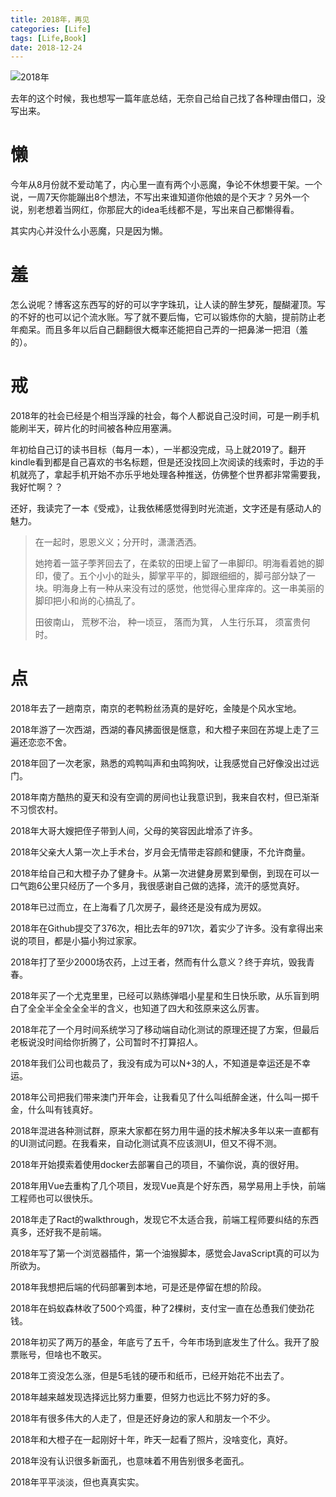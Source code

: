 ```yaml
---
title: 2018年，再见
categories: [Life]
tags: [Life,Book]
date: 2018-12-24
---
```


![2018年](https://tobyqin.github.io/images/2018-bye.jpg)

去年的这个时候，我也想写一篇年底总结，无奈自己给自己找了各种理由借口，没写出来。

<!-- more -->

# 懒

今年从8月份就不爱动笔了，内心里一直有两个小恶魔，争论不休想要干架。一个说，一周7天你能蹦出8个想法，不写出来谁知道你他娘的是个天才？另外一个说，别老想着当网红，你那屁大的idea毛线都不是，写出来自己都懒得看。

其实内心并没什么小恶魔，只是因为懒。

# 羞

怎么说呢？博客这东西写的好的可以字字珠玑，让人读的醉生梦死，醍醐灌顶。写的不好的也可以记个流水账。写了就不要后悔，它可以锻炼你的大脑，提前防止老年痴呆。而且多年以后自己翻翻很大概率还能把自己弄的一把鼻涕一把泪（羞的）。

# 戒

2018年的社会已经是个相当浮躁的社会，每个人都说自己没时间，可是一刷手机能刷半天，碎片化的时间被各种应用塞满。

年初给自己订的读书目标（每月一本），一半都没完成，马上就2019了。翻开kindle看到都是自己喜欢的书名标题，但是还没找回上次阅读的线索时，手边的手机就亮了，拿起手机开始不亦乐乎地处理各种推送，仿佛整个世界都非常需要我，我好忙啊？？

还好，我读完了一本《受戒》，让我依稀感觉得到时光流逝，文字还是有感动人的魅力。

> 在一起时，恩恩义义；分开时，潇潇洒洒。
> 
> 她挎着一篮子荸荠回去了，在柔软的田埂上留了一串脚印。明海看着她的脚印，傻了。五个小小的趾头，脚掌平平的，脚跟细细的，脚弓部分缺了一块。明海身上有一种从来没有过的感觉，他觉得心里痒痒的。这一串美丽的脚印把小和尚的心搞乱了。
>
> 田彼南山， 荒秽不治， 种一顷豆， 落而为箕， 人生行乐耳， 须富贵何时。

# 点

2018年去了一趟南京，南京的老鸭粉丝汤真的是好吃，金陵是个风水宝地。

2018年游了一次西湖，西湖的春风拂面很是惬意，和大橙子来回在苏堤上走了三遍还恋恋不舍。

2018年回了一次老家，熟悉的鸡鸭叫声和虫鸣狗吠，让我感觉自己好像没出过远门。

2018年南方酷热的夏天和没有空调的房间也让我意识到，我来自农村，但已渐渐不习惯农村。

2018年大哥大嫂把侄子带到人间，父母的笑容因此增添了许多。

2018年父亲大人第一次上手术台，岁月会无情带走容颜和健康，不允许商量。

2018年给自己和大橙子办了健身卡。从第一次进健身房累到晕倒，到现在可以一口气跑6公里只经历了一个多月，我很感谢自己做的选择，流汗的感觉真好。

2018年已过而立，在上海看了几次房子，最终还是没有成为房奴。

2018年在Github提交了376次，相比去年的971次，着实少了许多。没有拿得出来说的项目，都是小猫小狗过家家。

2018年打了至少2000场农药，上过王者，然而有什么意义？终于弃坑，毁我青春。

2018年买了一个尤克里里，已经可以熟练弹唱小星星和生日快乐歌，从乐盲到明白了全全半全全全全半的含义，也知道了四大和弦原来这么厉害。

2018年花了一个月时间系统学习了移动端自动化测试的原理还提了方案，但最后老板说没时间给你折腾了，公司暂时不打算招人。

2018年我们公司也裁员了，我没有成为可以N+3的人，不知道是幸运还是不幸运。

2018年公司把我们带来澳门开年会，让我看见了什么叫纸醉金迷，什么叫一掷千金，什么叫有钱真好。

2018年混进各种测试群，原来大家都在努力用牛逼的技术解决多年以来一直都有的UI测试问题。在我看来，自动化测试真不应该测UI，但又不得不测。

2018年开始摸索着使用docker去部署自己的项目，不骗你说，真的很好用。

2018年用Vue去重构了几个项目，发现Vue真是个好东西，易学易用上手快，前端工程师也可以很快乐。

2018年走了Ract的walkthrough，发现它不太适合我，前端工程师要纠结的东西真多，还好我不是前端。

2018年写了第一个浏览器插件，第一个油猴脚本，感觉会JavaScript真的可以为所欲为。

2018年我想把后端的代码部署到本地，可是还是停留在想的阶段。

2018年在蚂蚁森林收了500个鸡蛋，种了2棵树，支付宝一直在怂恿我们使劲花钱。

2018年初买了两万的基金，年底亏了五千，今年市场到底发生了什么。我开了股票账号，但啥也不敢买。

2018年工资没怎么涨，但是5毛钱的硬币和纸币，已经开始花不出去了。

2018年越来越发现选择远比努力重要，但努力也远比不努力好的多。

2018年有很多伟大的人走了，但是还好身边的家人和朋友一个不少。

2018年和大橙子在一起刚好十年，昨天一起看了照片，没啥变化，真好。

2018年没有认识很多新面孔，也意味着不用告别很多老面孔。

2018年平平淡淡，但也真真实实。